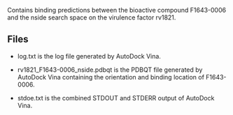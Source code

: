 Contains binding predictions between the bioactive compound F1643-0006 and the nside search space on the virulence factor rv1821.

## Files

- log.txt is the log file generated by AutoDock Vina.

- rv1821_F1643-0006_nside.pdbqt is the PDBQT file generated by AutoDock Vina containing the orientation and binding location of F1643-0006.

- stdoe.txt is the combined STDOUT and STDERR output of AutoDock Vina.

